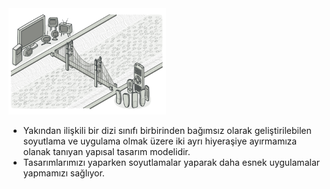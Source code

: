 <img src="https://github.com/ElifRana/DesignPatterns/blob/master/src/main/java/com/example/designpatterns/structural/bridge/bridge.png" width="50%" height="50%"/>

* Yakından ilişkili bir dizi sınıfı birbirinden bağımsız olarak geliştirilebilen soyutlama ve uygulama olmak üzere iki ayrı hiyeraşiye ayırmamıza olanak tanıyan yapısal tasarım modelidir.
*  Tasarımlarımızı yaparken soyutlamalar yaparak daha esnek uygulamalar yapmamızı sağlıyor.

